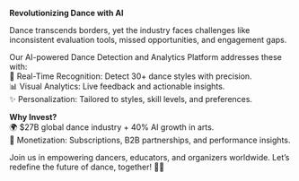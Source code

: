 **Revolutionizing Dance with AI**  

Dance transcends borders, yet the industry faces challenges like inconsistent evaluation tools, missed opportunities, and engagement gaps.  

Our AI-powered Dance Detection and Analytics Platform addresses these with:  
🎯 Real-Time Recognition: Detect 30+ dance styles with precision.  
📊 Visual Analytics: Live feedback and actionable insights.  
✨ Personalization: Tailored to styles, skill levels, and preferences.  

**Why Invest?**  
🌍 $27B global dance industry + 40% AI growth in arts.  
💼 Monetization: Subscriptions, B2B partnerships, and performance insights.  

Join us in empowering dancers, educators, and organizers worldwide. Let’s redefine the future of dance, together! 💃🕺
